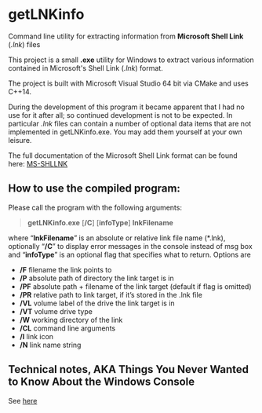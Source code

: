 # getLNKinfo
Command line utility for extracting information from **Microsoft Shell Link** (*.lnk*) files

This project is a small **.exe** utility for Windows to extract various information contained in Microsoft's Shell Link (*.lnk*) format.

The project is built with Microsoft Visual Studio 64 bit via CMake and uses C++14.

During the development of this program it became apparent that I had no use for it after all; so continued development is not to be expected. In particular
*.lnk* files can contain a number of optional data items that are not implemented in getLNKinfo.exe. You may add them yourself at your own leisure.

The full documentation of the Microsoft Shell Link format can be found here:
[MS-SHLLNK](https://docs.microsoft.com/de-de/openspecs/windows_protocols/ms-shllink)

## How to use the compiled program:
Please call the program with the following arguments:
> **getLNKinfo.exe** [**/C**] [**infoType**] **lnkFilename**

where “**lnkFilename**” is an absolute or relative link file name (*.lnk),
optionally “**/C**” to display error messages in the console instead of msg box
and “**infoType**” is an optional flag that specifies what to return. Options are
- **/F**   filename the link points to
- **/P**   absolute path of directory the link target is in
- **/PF**  absolute path + filename of the link target (default if flag is omitted)
- **/PR**  relative path to link target, if it’s stored in the .lnk file
- **/VL**  volume label of the drive the link target is in
- **/VT**  volume drive type
- **/W**   working directory of the link
- **/CL**  command line arguments
- **/I**   link icon
- **/N**   link name string

## Technical notes, AKA Things You Never Wanted to Know About the Windows Console
See [here](implementationNotes.md)
